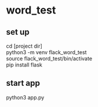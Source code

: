 # word_test

## set up
cd [project dir]  
python3 -m venv flack_word_test  
source flack_word_test/bin/activate  
pip install flask

## start app
python3 app.py
